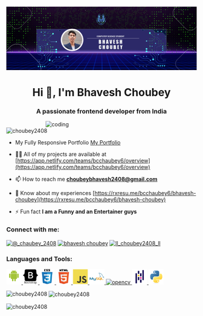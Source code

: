 ![logo](https://github.com/Choubey2408/Choubey2408/blob/main/Github%20Banner%202.png)
<h1 align="center">Hi 👋, I'm Bhavesh Choubey</h1>
<h3 align="center">A passionate frontend developer from India</h3>

<img align="right" alt="coding" width="400" src="https://media1.giphy.com/media/qgQUggAC3Pfv687qPC/giphy.gif?cid=ecf05e47dape1eh3lg8hsad3x1zzsf30kffnxi97f6hqk9qq&ep=v1_gifs_search&rid=giphy.gif&ct=g">

<p align="left"> <img src="https://komarev.com/ghpvc/?username=choubey2408&label=Profile%20views&color=0e75b6&style=flat" alt="choubey2408" /> </p>

- My Fully Responsive Portfolio [My Portfolio](https://myportfoliobhaveshchoubey.netlify.app)

- 👨‍💻 All of my projects are available at [https://app.netlify.com/teams/bcchaubey6/overview](https://app.netlify.com/teams/bcchaubey6/overview)

- 📫 How to reach me **choubeybhavesh2408@gmail.com**

- 📄 Know about my experiences [https://rxresu.me/bcchaubey6/bhavesh-choubey](https://rxresu.me/bcchaubey6/bhavesh-choubey)

- ⚡ Fun fact **I am a Funny and an Entertainer guys**

<h3 align="left">Connect with me:</h3>
<p align="left">
<a href="https://twitter.com/@_chaubey_2408" target="blank"><img align="center" src="https://raw.githubusercontent.com/rahuldkjain/github-profile-readme-generator/master/src/images/icons/Social/twitter.svg" alt="@_chaubey_2408" height="30" width="40" /></a>
<a href="https://linkedin.com/in/bhavesh choubey" target="blank"><img align="center" src="https://raw.githubusercontent.com/rahuldkjain/github-profile-readme-generator/master/src/images/icons/Social/linked-in-alt.svg" alt="bhavesh choubey" height="30" width="40" /></a>
<a href="https://instagram.com/ll_choubey2408_ll" target="blank"><img align="center" src="https://raw.githubusercontent.com/rahuldkjain/github-profile-readme-generator/master/src/images/icons/Social/instagram.svg" alt="ll_choubey2408_ll" height="30" width="40" /></a>
</p>

<h3 align="left">Languages and Tools:</h3>
<p align="left"> <a href="https://developer.android.com" target="_blank" rel="noreferrer"> <img src="https://raw.githubusercontent.com/devicons/devicon/master/icons/android/android-original-wordmark.svg" alt="android" width="40" height="40"/> </a> <a href="https://getbootstrap.com" target="_blank" rel="noreferrer"> <img src="https://raw.githubusercontent.com/devicons/devicon/master/icons/bootstrap/bootstrap-plain-wordmark.svg" alt="bootstrap" width="40" height="40"/> </a> <a href="https://www.w3schools.com/css/" target="_blank" rel="noreferrer"> <img src="https://raw.githubusercontent.com/devicons/devicon/master/icons/css3/css3-original-wordmark.svg" alt="css3" width="40" height="40"/> </a> <a href="https://www.w3.org/html/" target="_blank" rel="noreferrer"> <img src="https://raw.githubusercontent.com/devicons/devicon/master/icons/html5/html5-original-wordmark.svg" alt="html5" width="40" height="40"/> </a> <a href="https://developer.mozilla.org/en-US/docs/Web/JavaScript" target="_blank" rel="noreferrer"> <img src="https://raw.githubusercontent.com/devicons/devicon/master/icons/javascript/javascript-original.svg" alt="javascript" width="40" height="40"/> </a> <a href="https://www.mysql.com/" target="_blank" rel="noreferrer"> <img src="https://raw.githubusercontent.com/devicons/devicon/master/icons/mysql/mysql-original-wordmark.svg" alt="mysql" width="40" height="40"/> </a> <a href="https://opencv.org/" target="_blank" rel="noreferrer"> <img src="https://www.vectorlogo.zone/logos/opencv/opencv-icon.svg" alt="opencv" width="40" height="40"/> </a> <a href="https://pandas.pydata.org/" target="_blank" rel="noreferrer"> <img src="https://raw.githubusercontent.com/devicons/devicon/2ae2a900d2f041da66e950e4d48052658d850630/icons/pandas/pandas-original.svg" alt="pandas" width="40" height="40"/> </a> <a href="https://www.python.org" target="_blank" rel="noreferrer"> <img src="https://raw.githubusercontent.com/devicons/devicon/master/icons/python/python-original.svg" alt="python" width="40" height="40"/> </a> </p>

<p><img align="left" src="https://github-readme-stats.vercel.app/api/top-langs?username=choubey2408&show_icons=true&locale=en&layout=compact" alt="choubey2408" /></p>

<p>&nbsp;<img align="center" src="https://github-readme-stats.vercel.app/api?username=choubey2408&show_icons=true&locale=en" alt="choubey2408" /></p>

<p><img align="center" src="https://github-readme-streak-stats.herokuapp.com/?user=choubey2408&" alt="choubey2408" /></p>
